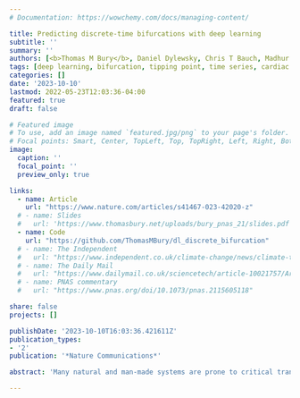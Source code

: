 ```yaml
---
# Documentation: https://wowchemy.com/docs/managing-content/

title: Predicting discrete-time bifurcations with deep learning
subtitle: ''
summary: ''
authors: [<b>Thomas M Bury</b>, Daniel Dylewsky, Chris T Bauch, Madhur Anand, Leon Glass, Alvin Shrier, Gil Bub]
tags: [deep learning, bifurcation, tipping point, time series, cardiac arrhythmia]
categories: []
date: '2023-10-10'
lastmod: 2022-05-23T12:03:36-04:00
featured: true
draft: false

# Featured image
# To use, add an image named `featured.jpg/png` to your page's folder.
# Focal points: Smart, Center, TopLeft, Top, TopRight, Left, Right, BottomLeft, Bottom, BottomRight.
image:
  caption: ''
  focal_point: ''
  preview_only: true

links:
  - name: Article
    url: "https://www.nature.com/articles/s41467-023-42020-z"
  # - name: Slides
  #   url: 'https://www.thomasbury.net/uploads/bury_pnas_21/slides.pdf'
  - name: Code
    url: "https://github.com/ThomasMBury/dl_discrete_bifurcation"
  # - name: The Independent
  #   url: "https://www.independent.co.uk/climate-change/news/climate-tipping-points-artificial-intelligence-b1925735.html"
  # - name: The Daily Mail
  #   url: "https://www.dailymail.co.uk/sciencetech/article-10021757/Artificial-intelligence-reveal-climate-changes-tipping-points-act-like-early-warning-system.html"
  # - name: PNAS commentary
  #   url: "https://www.pnas.org/doi/10.1073/pnas.2115605118"

share: false
projects: []

publishDate: '2023-10-10T16:03:36.421611Z'
publication_types:
- '2'
publication: '*Nature Communications*'

abstract: 'Many natural and man-made systems are prone to critical transitions—abrupt and potentially devastating changes in dynamics. Deep learning classifiers can provide an early warning signal for critical transitions by learning generic features of bifurcations from large simulated training data sets. So far, classifiers have only been trained to predict continuous-time bifurcations, ignoring rich dynamics unique to discrete-time bifurcations. Here, we train a deep learning classifier to provide an early warning signal for the five local discrete-time bifurcations of codimension-one. We test the classifier on simulation data from discrete-time models used in physiology, economics and ecology, as well as experimental data of spontaneously beating chick-heart aggregates that undergo a period-doubling bifurcation. The classifier shows higher sensitivity and specificity than commonly used early warning signals under a wide range of noise intensities and rates of approach to the bifurcation. It also predicts the correct bifurcation in most cases, with particularly high accuracy for the period-doubling, Neimark-Sacker and fold bifurcations. Deep learning as a tool for bifurcation prediction is still in its nascence and has the potential to transform the way we monitor systems for critical transitions.'

---
```

